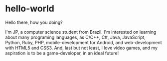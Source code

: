 # hello-world

Hello there, how you doing?

I'm JP, a computer science student from Brazil. I'm interested on learning about many programing languages, as C/C++, C#, Java, JavaScript, Python, Ruby, PHP, mobile-development for Android, and web-development with HTML5 and CSS3. And, last but not least, I love video games, and my aspiration is to be a game-developer, in an ideal future!

